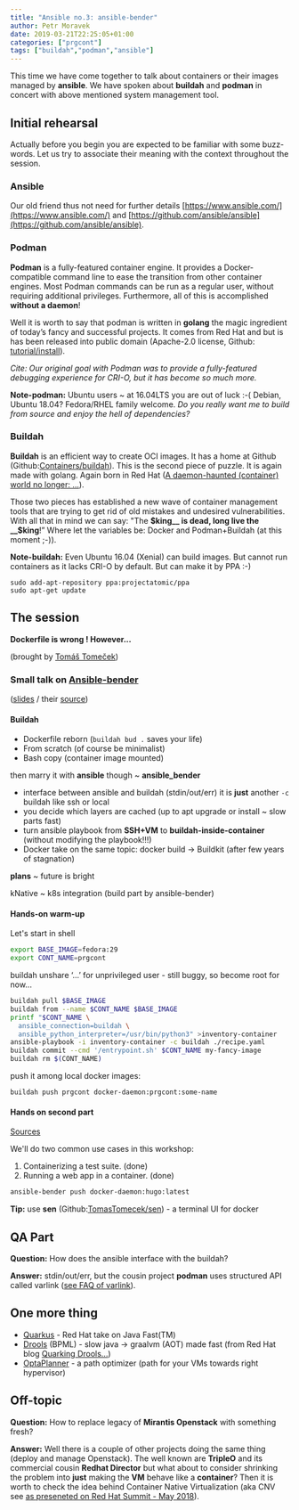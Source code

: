 ```yaml
---
title: "Ansible no.3: ansible-bender"
author: Petr Moravek
date: 2019-03-21T22:25:05+01:00
categories: ["prgcont"]
tags: ["buildah","podman","ansible"]
---
```


This time we have come together to talk about containers or their images managed by __ansible__.
We have spoken about __buildah__ and __podman__ in concert with above mentioned system management tool.

<!--more-->

## Initial rehearsal

Actually before you begin you are expected to be familiar with some buzz-words. Let us try to associate their meaning with the context throughout the session.

### Ansible

Our old friend thus not need for further details [https://www.ansible.com/](https://www.ansible.com/) and [https://github.com/ansible/ansible](https://github.com/ansible/ansible).

### Podman 

__Podman__ is a fully-featured container engine. It provides a Docker-compatible command line to ease the transition from other container engines. Most Podman commands can be run as a regular user, without requiring additional privileges. Furthermore, all of this is accomplished __without a daemon__!

Well it is worth to say that podman is written in __golang__ the magic ingredient of today’s fancy and successful projects. It comes from Red Hat and but is has been released into public domain (Apache-2.0 license, Github: [tutorial/install](https://github.com/containers/libpod/blob/master/docs/tutorials/podman_tutorial.md)). 

_Cite: Our original goal with Podman was to provide a fully-featured debugging experience for CRI-O, but it has become so much more._

__Note-podman:__ Ubuntu users ~ at 16.04LTS you are out of luck :-( Debian, Ubuntu 18.04? Fedora/RHEL family welcome. _Do you really want me to build from source and enjoy the hell of dependencies?_

### Buildah

__Buildah__ is an efficient way to create OCI images. It has a home at Github (Github:[Containers/buildah](https://github.com/containers/buildah)). This is the second piece of puzzle. It is again made with golang. Again born in Red Hat ([A daemon-haunted (container) world no longer: ...](https://www.redhat.com/en/blog/daemon-haunted-container-world-no-longer-introducing-buildah-10)).

Those two pieces has established a new wave of container management tools that are trying to get rid of old mistakes and undesired vulnerabilities. With all that in mind we can say: "The __$king__ is dead, long live the __$king__!” Where let the variables be: Docker and Podman+Buildah (at this moment ;-)).

__Note-buildah:__ Even Ubuntu 16.04 (Xenial) can build images. But cannot run containers as it lacks CRI-O by default. But can make it by PPA :-)

```
sudo add-apt-repository ppa:projectatomic/ppa
sudo apt-get update
```

## The session

__Dockerfile is wrong ! However...__

(brought by [Tomáš Tomeček](https://github.com/TomasTomecek))

### Small talk on [Ansible-bender](https://github.com/ansible-community/ansible-bender)

([slides](https://tomastomecek.github.io/speaks/2019-prgcont-ansible-bender/) / their [source](https://github.com/TomasTomecek/speaks/tree/master/2019-prgcont-ansible-bender))

#### Buildah

* Dockerfile reborn (```buildah bud .``` saves your life)
* From scratch (of course be minimalist)
* Bash copy (container image mounted)

then marry it with __ansible__ though ~ __ansible_bender__

* interface between ansible and buildah (stdin/out/err)
it is __just__ another ```-c``` buildah like ssh or local
* you decide which layers are cached (up to apt upgrade or install ~ slow parts fast)
* turn ansible playbook from __SSH+VM__ to __buildah-inside-container__
(without modifying the playbook!!!)
* Docker take on the same topic: docker build -> Buildkit (after few years of stagnation)

__plans__ ~ future is bright

kNative ~ k8s integration (build part by ansible-bender)

#### Hands-on warm-up

Let's start in shell

```bash
export BASE_IMAGE=fedora:29
export CONT_NAME=prgcont
```

buildah unshare ‘...’ for unprivileged user - still buggy, so become root for now...

```bash
buildah pull $BASE_IMAGE
buildah from --name $CONT_NAME $BASE_IMAGE
printf "$CONT_NAME \
  ansible_connection=buildah \
  ansible_python_interpreter=/usr/bin/python3" >inventory-container
ansible-playbook -i inventory-container -c buildah ./recipe.yaml
buildah commit --cmd '/entrypoint.sh' $CONT_NAME my-fancy-image
buildah rm $(CONT_NAME)
```

push it among local docker images:

```
buildah push prgcont docker-daemon:prgcont:some-name
```

#### Hands on second part

[Sources](https://github.com/prgcont/workshop-ansible-containers)


We'll do two common use cases in this workshop:

1. Containerizing a test suite. (done)
2. Running a web app in a container. (done)

```bash 
ansible-bender push docker-daemon:hugo:latest
```

__Tip:__ use __sen__ (Github:[TomasTomecek/sen](https://github.com/TomasTomecek/sen)) - a terminal UI for docker

## QA Part

__Question:__ How does the ansible interface with the buildah?

__Answer:__ stdin/out/err, but the cousin project __podman__ uses structured API  called varlink ([see FAQ of varlink](https://varlink.org/FAQ)).

## One more thing

* [Quarkus](https://quarkus.io/) - Red Hat take on Java Fast(TM)
* [Drools](https://www.drools.org/) (BPML) - slow java -> graalvm (AOT) made fast (from Red Hat blog [Quarking Drools...](https://developers.redhat.com/blog/2019/03/14/quarking-drools-how-we-turned-a-13-year-old-java-project-into-a-first-class-serverless-component/))
* [OptaPlanner](https://www.optaplanner.org/) - a path optimizer (path for your VMs towards right hypervisor)

## Off-topic

__Question:__ How to replace legacy of __Mirantis Openstack__ with something fresh?

__Answer:__ Well there is a couple of other projects doing the same thing (deploy and manage Openstack). The well known are __TripleO__ and its commercial cousin __Redhat Director__ but what about to consider shrinking the problem into __just__ making the __VM__ behave like a __container__? Then it is worth to check the idea behind Container Native Virtualization (aka CNV see [as preseneted on Red Hat Summit - May 2018](https://www.redhat.com/files/summit/session-assets/2018/Introducing-Container-native-Virtualization.pdf)).